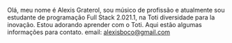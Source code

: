 Olá, meu nome é Alexis Graterol, sou músico de profissão e atualmente sou estudante de programação Full Stack 2.021.1, na Toti diversidade para la inovação. Estou adorando aprender com o Toti.
Aqui estão algumas informações para contato.
email: alexisboco@gmail.com
